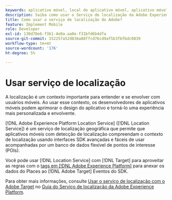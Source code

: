 ```yaml
---
keywords: aplicativo móvel, local do aplicativo móvel, aplicativo móvel target, local do target móvel, serviço de localização, serviço de localização da adobe experience cloud, pois, pontos de interesse, sdk, local
description: Saiba como usar o Serviço de localização da Adobe Experience Platform para ativar seus aplicativos móveis com detecção de localização.
title: Como usar o serviço de localização do Adobe?
feature: Implement Mobile
role: Developer
exl-id: 130d78e6-f361-4e8a-aa0e-f31bfd6b4dfa
source-git-commit: 152257a52d836a88ffcd76cd9af5b3fbfbdc0839
workflow-type: tm+mt
source-wordcount: '176'
ht-degree: 5%

---
```


# Usar serviço de localização

A localização é um contexto importante para entender e se envolver com usuários móveis. Ao usar esse contexto, os desenvolvedores de aplicativos móveis podem aprimorar o design do aplicativo e torná-lo uma experiência mais personalizada e envolvente.

[!DNL Adobe Experience Platform Location Service] ([!DNL Location Service]) é um serviço de localização geográfica que permite que aplicativos móveis com detecção de localização compreendam o contexto de localização usando interfaces SDK avançadas e fáceis de usar acompanhadas por um banco de dados flexível de pontos de interesse (POIs).

Você pode usar [!DNL Location Service] com [!DNL Target] para aproveitar as regras com o [tags em [!DNL Adobe Experience Platform]](https://experienceleague.adobe.com/docs/experience-platform/tags/home.html?lang=pt-BR) para anexar os dados do Places ao [!DNL Adobe Target] Eventos do SDK.

Para obter mais informações, consulte [Usar o serviço de localização com o Adobe Target](https://experienceleague.adobe.com/docs/places/using/use-places-with-other-solutions/places-target/places-target.html) no [Guia do Serviço de localização da Adobe Experience Platform](https://experienceleague.adobe.com/docs/places/using/home.html).
